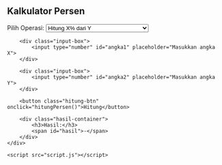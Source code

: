 
<!DOCTYPE html>
<html lang="id">
<head>
    <meta charset="UTF-8">
    <meta name="viewport" content="width=device-width, initial-scale=1.0">
    <title>Kalkulator Persen</title>
    <link rel="stylesheet" href="style.css">
<body>
    <div class="container">
        <h2>Kalkulator Persen</h2>
        <label for="pilihan">Pilih Operasi:</label>
        <select id="pilihan">
            <option value="1">Hitung X% dari Y</option>
            <option value="2">Hitung X sebagai persen dari Y</option>
            <option value="3">Hitung nilai dari persen X terhadap Y</option>
        </select>

        <div class="input-box">
            <input type="number" id="angka1" placeholder="Masukkan angka X">
        </div>
        
        <div class="input-box">
            <input type="number" id="angka2" placeholder="Masukkan angka Y">
        </div>
   
        <button class="hitung-btn" onclick="hitungPersen()">Hitung</button>

        <div class="hasil-container">
            <h3>Hasil:</h3>
            <span id="hasil">-</span>
        </div>
    </div>

    <script src="script.js"></script>
</body>
</html>
